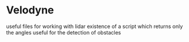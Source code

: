 # Velodyne

useful files for working with lidar
existence of a script which returns only the angles useful for the detection of obstacles

